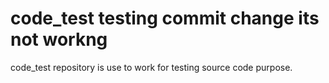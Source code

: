 # code_test testing commit change its not workng
code_test repository is use to work for testing  source code purpose.
